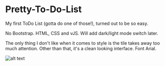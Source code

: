 # Pretty-To-Do-List
My first ToDo List (gotta do one of those!), turned out to be so easy.

No Bootstrap. HTML, CSS and vJS. Will add dark/light mode switch later.

The only thing I don't like when it comes to style is the tile takes away too much attention. Other than that, it's a clean looking interface. Font Arial.

![alt text](https://repository-images.githubusercontent.com/407515702/a0c9018c-425e-4c73-bdfd-321f22778902)
